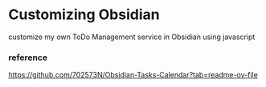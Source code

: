 # Customizing Obsidian

customize my own ToDo Management service in Obsidian using javascript

### reference

https://github.com/702573N/Obsidian-Tasks-Calendar?tab=readme-ov-file
